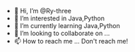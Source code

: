 - 👋 Hi, I’m @Ry-three
- 👀 I’m interested in Java,Python
- 🌱 I’m currently learning Java,Python
- 💞️ I’m looking to collaborate on ... 
- 📫 How to reach me ... Don't reach me!

<!---
Ry-three/Ry-three is a ✨ special ✨ repository because its `README.md` (this file) appears on your GitHub profile.
You can click the Preview link to take a look at your changes.
--->
